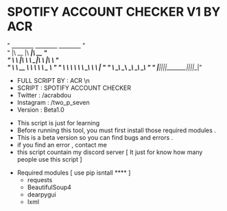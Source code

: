 # SPOTIFY ACCOUNT CHECKER V1 BY ACR

"   ________  ________  ________ "    
"  |\   __  \|\   ____\|\   __  \"    
"  \ \  \|\  \ \  \___|\ \  \|\  \ "  
"   \ \   __  \ \  \    \ \   _  _\ " 
"    \ \  \ \  \ \  \____\ \  \\  \| "
"     \ \__\ \__\ \_______\ \__\\ _\ "
"      \|__|\|__|\|_______|\|__|\|__|"

* FULL SCRIPT BY : ACR \n
* SCRIPT : SPOTIFY ACCOUNT CHECKER
* Twitter : /acrabdou
* Instagram : /two_p_seven
* Version : Beta1.0

 - This script is just for learning
 - Before running this tool, you must first install those required modules .
 - This is a beta version so you can find bugs and errors .
 - if you find an error , contact me 
 - this script countain my discord server [ It just for know how many people use this script ]

* Required modules [ use pip isntall **** ]
  - requests
  - BeautifulSoup4
  - dearpygui
  - lxml

